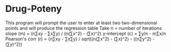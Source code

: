 # Drug-Poteny
This program will prompt the user to enter at least two two-dimensional points  and will produce the regression table Take n = number of iterations slope (m) = (n∑xy - ∑x∑y) / (n(∑x^2) - (∑x)^2) y-intercept (c) = ∑y/n - m∑x/n Pearson's corr (r) = (n∑xy - ∑x∑y) / sqrt((n(∑x^2) - (∑x)^2) - ((n∑y^2) - (∑y)^2))
